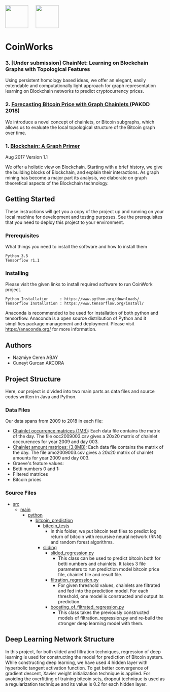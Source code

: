 
<img src="https://user-images.githubusercontent.com/6023331/36913973-4c09184c-1e11-11e8-83a2-18dfc6b1b938.png" width="72" height="72"/> &nbsp;&nbsp;&nbsp;&nbsp;
<img src="https://user-images.githubusercontent.com/6023331/36926816-47501caa-1e3f-11e8-8fa8-bee5cdff3dfe.png" width="72" height="72"/>


# CoinWorks

<h3>3. [Under submission] ChainNet: Learning on Blockchain Graphs with Topological Features</h3>
  <p>Using persistent homology based ideas, we offer an elegant, easily extendable and computationally light approach for graph representation learning on Blockchain networks to predict cryptocurrency prices.</p>

 <h3>2. <a href = "http://cakcora.github.io/blockchain/576.pdf">Forecasting Bitcoin Price with Graph Chainlets </a> (PAKDD 2018) </h3>
  <p>We introduce a novel concept of chainlets, or Bitcoin subgraphs, which allows us to evaluate the local topological structure of the Bitcoin graph over time.</p>

  <h3>1. <a href = "http://cakcora.github.io/blockchain/blockchainsurvey1_1.pdf">Blockchain: A Graph Primer</a></h3>
  <p>Aug 2017 Version 1.1</p>
  <p>We offer a holistic view on Blockchain. Starting with a brief history, we give the building blocks of Blockchain,
and explain their interactions. As graph mining has become a major part its analysis, we elaborate on graph theoretical
aspects of the Blockchain technology.</p>


## Getting Started

These instructions will get you a copy of the project up and running on your local machine for development and testing purposes. See the prerequisites that you need to deploy this project to your environment.

### Prerequisites

What things you need to install the software and how to install them

```
Python 3.5
Tensorflow r1.1
```

### Installing

Please visit the given links to install required software to run CoinWork project.

```
Python Installation     : https://www.python.org/downloads/
Tensorflow Installation : https://www.tensorflow.org/install/
```

Anaconda is recommended to be used for installation of both python and tensorflow. Anaconda is a open source distribution of Python and it simplifies package management and deployment. Please visit https://anaconda.org/ for more information.

## Authors
 - Nazmiye Ceren ABAY
 - Cuneyt Gurcan AKCORA

## Project Structure
Here, our project is divided into two main parts as data files and source codes written in Java and Python.

### Data Files
Our data spans from 2009 to 2018 in each file:
<ul>
  <li> <a href="/data/dailyOccmatrices2009-2018.rar">Chainlet occurrence matrices (1MB)</a>: Each data file contains the matrix of the day. The file occ2009003.csv gives a 20x20 matrix of chainlet occcurences for year 2009 and day 003.</li>
  <li><a href="/data/dailyAmoMatrices2009-2018.rar">Chainlet amount matrices: (3.8MB)</a>: Each data file contains the matrix of the day. The file amo2009003.csv gives a 20x20 matrix of chainlet amounts for year 2009 and day 003.</li>
  <li> Graeve's feature values:</li>
  <li> Betti numbers 0 and 1:</li>
  <li> Filtered matrices</li>
  <li> Bitcoin prices</li>
</ul>

### Source Files


 * [src](./src)
    * [main](./src/main)
        * [python](./python)
            * [bitcoin_prediction](./bitcoin_prediction)
                * [bitcoin_tests](./bitcoin_tests)
                    * In this folder, we put bitcoin test files to predict log return of bitcoin with recursive neural network (RNN) and random forest algorithms.
                * [sliding](./sliding)
                    * [slided_regression.py](./sliding/slided_regression.py)
                        * This class can be used to predict bitcoin both for betti numbers and chainlets. It takes 3 file parameters to run prediction model bitcoin price file, chainlet file and result file.
                    * [filtration_regression.py](./sliding/filtration_regression.py)
                        * For given threshold values, chainlets are filtrated and fed into the prediction model. For each threshold, one model is constructed and output its prediction.
                    * [boosting_of_filtrated_regression.py](./sliding/boosting_of_filtrated_regression.py)
                        * This class takes the previously constructed models of filtration_regression.py and re-build the stronger deep learning model with them.
## Deep Learning Network Structure
In this project, for both slided and filtration techniques, regression of deep learning is used for constructing the model for prediction of Bitcoin system. While constructing deep learning, we have used 4 hidden layer with hyperbolic tangent activation function. To get better convergence of gradient descent, Xavier weight initialization technique is applied. For avoiding the overfitting of training bitcoin sets, dropout technique is used as a regularization technique and its value is 0.2 for each hidden layer.
